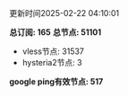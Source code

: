 更新时间2025-02-22 04:10:01

**总订阅: 165**
**总节点: 51101**
- vless节点: 31537
- hysteria2节点: 3

**google ping有效节点: 517**
